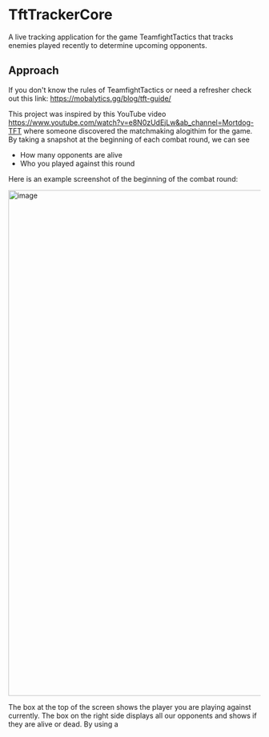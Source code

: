 # TftTrackerCore

A live tracking application for the game TeamfightTactics that tracks enemies played recently to determine upcoming opponents.

 ## Approach ##
 
 If you don't know the rules of TeamfightTactics or need a refresher check out this link: https://mobalytics.gg/blog/tft-guide/
 
 
This project was inspired by this YouTube video https://www.youtube.com/watch?v=e8N0zUdEjLw&ab_channel=Mortdog-TFT where someone discovered the matchmaking alogithim for the game. By taking a snapshot at the beginning of each combat round, we can see
* How many opponents are alive
* Who you played against this round

Here is an example screenshot of the beginning of the combat round:

<img width="1011" alt="image" src="https://user-images.githubusercontent.com/47421937/156944868-b4e0d0d9-2514-4098-b6c0-76d14a12185f.png">

The box at the top of the screen shows the player you are playing against currently. The box on the right side displays all our opponents and shows if they are alive or dead. By using a 
